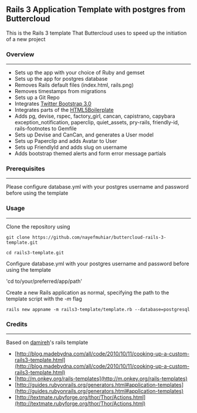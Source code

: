 ## Rails 3 Application Template with postgres from Buttercloud

This is the Rails 3 template That Buttercloud uses to speed up the initiation of a new project

### Overview
---
* Sets up the app with your choice of Ruby and gemset
* Sets up the app for postgres database
* Removes Rails default files (index.html, rails.png)
* Removes timestamps from migrations
* Sets up a Git Repo
* Integrates [Twitter Bootstrap 3.0](http://twitter.github.com/bootstrap/)
* Integrates parts of the [HTML5Boilerplate](http://html5boilerplate.com/)
* Adds pg, devise, rspec, factory_girl, cancan, capistrano, capybara
    exception_notification, paperclip, quiet_assets, pry-rails,
   friendly-id, rails-footnotes to Gemfile
* Sets up Devise and CanCan, and generates a User model
* Sets up Paperclip and adds Avatar to User
* Sets up FriendlyId and adds slug on username
* Adds bootstrap themed alerts and form error message partials

### Prerequisites
---

Please configure database.yml with your postgres username and password before using the template

### Usage
---
Clone the repository using

`git clone https://github.com/nayefmuhiar/buttercloud-rails-3-template.git`

`cd rails3-template.git`

Configure database.yml with your postgres username and password before using the template

'cd to/your/preferred/app/path'

Create a new Rails application as normal, specifying the path to the template script with the *-m* flag

`rails new appname -m rails3-template/template.rb --database=postgresql`

### Credits
---

Based on [damireh](https://github.com/damireh/rails3-template)'s rails template

* [http://blog.madebydna.com/all/code/2010/10/11/cooking-up-a-custom-rails3-template.html](http://blog.madebydna.com/all/code/2010/10/11/cooking-up-a-custom-rails3-template.html)
* [http://m.onkey.org/rails-templates](http://m.onkey.org/rails-templates)
* [http://guides.rubyonrails.org/generators.html#application-templates](http://guides.rubyonrails.org/generators.html#application-templates)
* [http://textmate.rubyforge.org/thor/Thor/Actions.html](http://textmate.rubyforge.org/thor/Thor/Actions.html)
